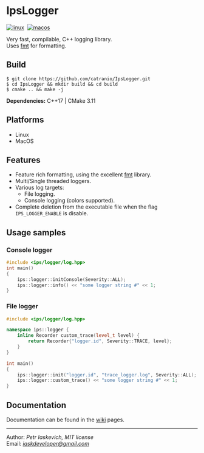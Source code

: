 # IpsLogger

[![linux](https://github.com/catranio/IpsLogger/actions/workflows/linux.yml/badge.svg)](https://github.com/catranio/IpsLogger/actions/workflows/linux.yml)&nbsp;
[![macos](https://github.com/catranio/IpsLogger/actions/workflows/macos.yml/badge.svg)](https://github.com/catranio/IpsLogger/actions/workflows/macos.yml)&nbsp;

Very fast, compilable, C++ logging library. \
Uses [fmt](https://github.com/fmtlib/fmt) for formatting.

## Build

```console
$ git clone https://github.com/catranio/IpsLogger.git
$ cd IpsLogger && mkdir build && cd build
$ cmake .. && make -j
```
**Dependencies:** C++17 | CMake 3.11

## Platforms
* Linux
* MacOS

## Features
* Feature rich formatting, using the excellent [fmt](https://github.com/fmtlib/fmt) library.
* Multi/Single threaded loggers.
* Various log targets:
    * File logging.
    * Console logging (colors supported).
* Complete deletion from the executable file when the flag `IPS_LOGGER_ENABLE` is disable.

## Usage samples

### Console logger 
```c++
#include <ips/logger/log.hpp>
int main() 
{
    ips::logger::initConsole(Severity::ALL);
    ips::logger::info() << "some logger string #" << 1;
}
```

### File logger
```c++
#include <ips/logger/log.hpp>

namespace ips::logger {
    inline Recorder custom_trace(level_t level) {
        return Recorder{"logger.id", Severity::TRACE, level};
    }
}

int main() 
{
    ips::logger::init("logger.id", "trace_logger.log", Severity::ALL);
    ips::logger::custom_trace() << "some logger string #" << 1;
}
```

## Documentation
Documentation can be found in the [wiki](https://github.com/catranio/IpsLogger/wiki) pages.

---
Author: *Petr Iaskevich, MIT license*\
Email: *iaskdeveloper@gmail.com*
